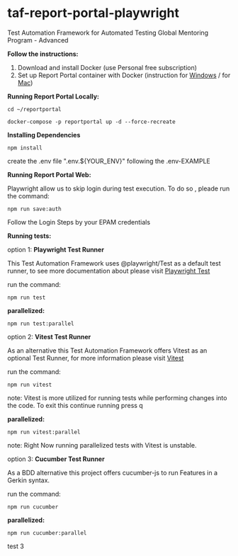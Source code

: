 # taf-report-portal-playwright
Test Automation Framework for Automated Testing Global Mentoring Program - Advanced

**Follow the instructions:**

1. Download and install Docker (use Personal free subscription)
2. Set up Report Portal container with Docker (instruction for [Windows](https://reportportal.io/docs/installation-steps/DeployWithDockerOnWindows/) / for [Mac](https://reportportal.io/docs/installation-steps/DeployWithDockerOnLinuxMac/))

**Running Report Portal Locally:**

`cd ~/reportportal`

`docker-compose -p reportportal up -d --force-recreate`

**Installing Dependencies**

`npm install`

create the .env file ".env.${YOUR_ENV}" following the .env-EXAMPLE

**Running Report Portal Web:**

Playwright allow us to skip login during test execution.
To do so , pleade run the command:

`npm run save:auth`

Follow the Login Steps by your EPAM credentials

**Running tests:**

option 1: **Playwright Test Runner**

This Test Automation Framework uses @playwright/Test as a default test runner, to see more documentation about please visit [Playwright Test](https://playwright.dev/docs/running-tests#command-line)

run the command:

`npm run test`

**parallelized:**

`npm run test:parallel`

option 2: **Vitest Test Runner**

As an alternative this Test Automation Framework offers Vitest as an optional Test Runner, for more information please visit [Vitest](https://vitest.dev/guide/)

run the command:

`npm run vitest`

note: Vitest is more utilized for running tests while performing changes into the code. 
To exit this continue running press q

**parallelized:**

`npm run vitest:parallel`

note: Right Now running parallelized tests with Vitest is unstable.

option 3: **Cucumber Test Runner**

As a BDD alternative this project offers cucumber-js to run Features in a Gerkin syntax.

run the command:

`npm run cucumber`

**parallelized:**

`npm run cucumber:parallel`

test 3